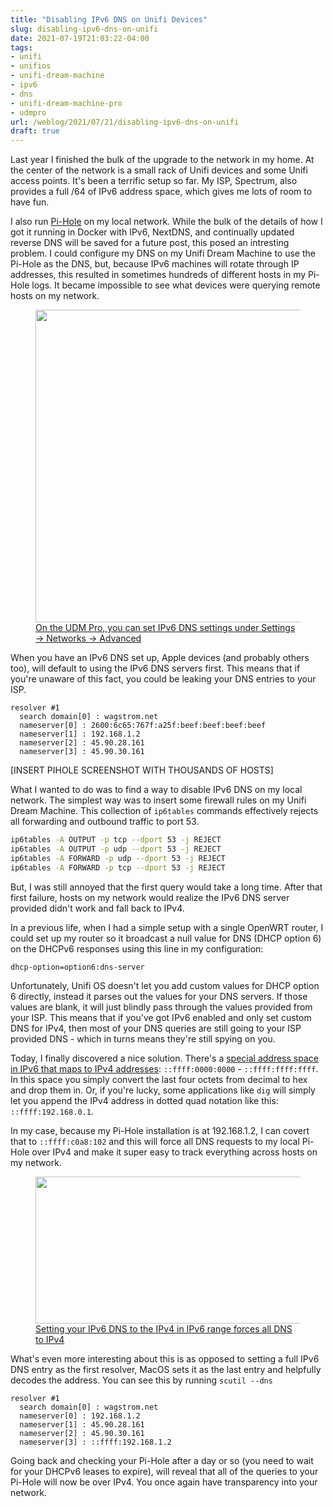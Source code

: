 ```yaml
---
title: "Disabling IPv6 DNS on Unifi Devices"
slug: disabling-ipv6-dns-on-unifi
date: 2021-07-19T21:03:22-04:00
tags:
- unifi
- unifios
- unifi-dream-machine
- ipv6
- dns
- unifi-dream-machine-pro
- udmpro
url: /weblog/2021/07/21/disabling-ipv6-dns-on-unifi
draft: true
---
```


Last year I finished the bulk of the upgrade to the network in my home. At the center of the network is a small rack of Unifi devices and some Unifi access points. It's been a terrific setup so far. My ISP, Spectrum, also provides a full /64 of IPv6 address space, which gives me lots of room to have fun.

I also run [Pi-Hole](https://pi-hole.net/) on my local network. While the bulk of the details of how I got it running in Docker with IPv6, NextDNS, and continually updated reverse DNS will be saved for a future post, this posed an intresting problem. I could configure my DNS on my Unifi Dream Machine to use the Pi-Hole as the DNS, but, because IPv6 machines will rotate through IP addresses, this resulted in sometimes hundreds of different hosts in my Pi-Hole logs. It became impossible to see what devices were querying remote hosts on my network.

<figure>
<a href="/weblog/media/2021/07/unifi-ipv6-dns-setting.png"><img src="/weblog/media/2021/07/unifi-ipv6-dns-setting.png" width="500" height="">
<figcaption>On the UDM Pro, you can set IPv6 DNS settings under Settings → Networks → Advanced</figcaption></a>
</figure>

When you have an IPv6 DNS set up, Apple devices (and probably others too), will default to using the IPv6 DNS servers first. This means that if you're unaware of this fact, you could be leaking your DNS entries to your ISP.

```
resolver #1
  search domain[0] : wagstrom.net
  nameserver[0] : 2600:6c65:767f:a25f:beef:beef:beef:beef
  nameserver[1] : 192.168.1.2
  nameserver[2] : 45.90.28.161
  nameserver[3] : 45.90.30.161
```

[INSERT PIHOLE SCREENSHOT WITH THOUSANDS OF HOSTS]

What I wanted to do was to find a way to disable IPv6 DNS on my local network. The simplest way was to insert some firewall rules on my Unifi Dream Machine. This collection of `ip6tables` commands effectively rejects all forwarding and outbound traffic to port 53.

```bash
ip6tables -A OUTPUT -p tcp --dport 53 -j REJECT
ip6tables -A OUTPUT -p udp --dport 53 -j REJECT
ip6tables -A FORWARD -p udp --dport 53 -j REJECT
ip6tables -A FORWARD -p tcp --dport 53 -j REJECT
```

But, I was still annoyed that the first query would take a long time. After that first failure, hosts on my network would realize the IPv6 DNS server provided didn't work and fall back to IPv4.

In a previous life, when I had a simple setup with a single OpenWRT router, I could set up my router so it broadcast a null value for DNS (DHCP option 6) on the DHCPv6 responses using this line in my configuration:

```
dhcp-option=option6:dns-server
```

Unfortunately, Unifi OS doesn't let you add custom values for DHCP option 6 directly, instead it parses out the values for your DNS servers. If those values are blank, it will just blindly pass through the values provided from your ISP. This means that if you've got IPv6 enabled and only set custom DNS for IPv4, then most of your DNS queries are still going to your ISP provided DNS - which in turns means they're still spying on you.



Today, I finally discovered a nice solution. There's a [special address space in IPv6 that maps to IPv4 addresses](https://en.wikipedia.org/wiki/IPv6#IPv4-mapped_IPv6_addresses): `::ffff:0000:0000` - `::ffff:ffff:ffff`. In this space you simply convert the last four octets from decimal to hex and drop them in. Or, if you're lucky, some applications like `dig` will simply let you append the IPv4 address in dotted quad notation like this: `::ffff:192.168.0.1`.

In my case, because my Pi-Hole installation is at 192.168.1.2, I can covert that to `::ffff:c0a8:102` and this will force all DNS requests to my local Pi-Hole over IPv4 and make it super easy to track everything across hosts on my network.

<figure>
<a href="/weblog/media/2021/07/unifi-ipv6-to-ipv4-dns-setting.png"><img src="/weblog/media/2021/07/unifi-ipv6-to-ipv4-dns-setting.png" width="500" height="235">
<figcaption>Setting your IPv6 DNS to the IPv4 in IPv6 range forces all DNS to IPv4</figcaption></a>
</figure>

What's even more interesting about this is as opposed to setting a full IPv6 DNS entry as the first resolver, MacOS sets it as the last entry and helpfully decodes the address. You can see this by running `scutil --dns`

```
resolver #1
  search domain[0] : wagstrom.net
  nameserver[0] : 192.168.1.2
  nameserver[1] : 45.90.28.161
  nameserver[2] : 45.90.30.161
  nameserver[3] : ::ffff:192.168.1.2
```

Going back and checking your Pi-Hole after a day or so (you need to wait for your DHCPv6 leases to expire), will reveal that all of the queries to your Pi-Hole will now be over IPv4. You once again have transparency into your network.
